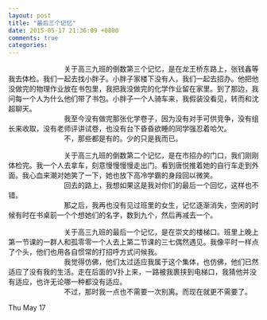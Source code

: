 ```yaml
---
layout: post
title: "最后三个记忆"
date: 2015-05-17 21:36:09 +0800
comments: true
categories: 
---
```

&emsp;&emsp;&emsp;&emsp;&emsp;&emsp;&emsp;&emsp;关于高三九班的倒数第三个记忆，是在龙王桥东路上，张钱鑫等我去体检。我们一起去找小胖子。小胖子家楼下没有人，我们一起去招办。他把他没做完的物理作业放在书包里，我把我没做完的化学作业留在家里。到了那边，我问每一个人为什么他们带了书包。小胖子一个人骑车来，我假装没看见，转而和沈超聊天。  
&emsp;&emsp;&emsp;&emsp;&emsp;&emsp;&emsp;&emsp;我至今没有做完那张化学卷子，因为没有对手可供竞争，没有组长来收取，没有老师评讲试卷，也没有台下昏昏欲睡的同学强忍着哈欠。  
&emsp;&emsp;&emsp;&emsp;&emsp;&emsp;&emsp;&emsp;不，那些都是有的。少的只是我而已。 
 
&emsp;&emsp;&emsp;&emsp;&emsp;&emsp;&emsp;&emsp;关于高三九班的倒数第二个记忆，是在市招办的门口，我们刚刚体检完。我一个人去拿车，刻意慢慢慢慢走出门。看到唐悦推着她的自行车走到外面。我心血来潮对她笑了一下，她也放下高冷学霸的身段回以微笑。  
&emsp;&emsp;&emsp;&emsp;&emsp;&emsp;&emsp;&emsp;回去的路上，我想如果这是我对你们的最后一个回忆，这样也不错。  
&emsp;&emsp;&emsp;&emsp;&emsp;&emsp;&emsp;&emsp;那之后，我再也没有见过班里的女生，记忆逐渐消失，空闲的时候有时在书桌前一个个想她们的名字，数到九个，然后再减去一个。  

&emsp;&emsp;&emsp;&emsp;&emsp;&emsp;&emsp;&emsp;关于高三九班的最后一个记忆，是在崇文的楼梯口。班里上晚上第一节课的一群人和孤零零一个人去上第二节课的三七偶然遇见。我像平时一样点了个头，他们也用各自惯常的打招呼方式问候我。  
&emsp;&emsp;&emsp;&emsp;&emsp;&emsp;&emsp;&emsp;我觉得仿佛，他们太过适应我属于这个集体，也仿佛，他们已然适应了没有我的生活。走在后面的V扑上来，一路被我裹挟到电梯口，我猜他并没有适应，也许无论哪一种都没有适应。  
&emsp;&emsp;&emsp;&emsp;&emsp;&emsp;&emsp;&emsp;不过，那时我一点也不需要一次别离。而现在就更不需要了。  

Thu May 17